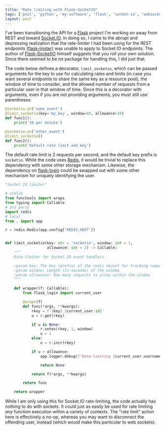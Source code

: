```yaml
---
title: "Rate limiting with Flask-SocketIO"
tags: ['post', 'python', 'my-software', 'flask', 'socket-io', 'websockets']
layout: post
---
```


I've been transitioning the API for a [Flask] project I'm working on away from
REST and toward [Socket.IO]. In doing so, I came to the abrupt and depressing
realization that the rate-limiter I had been using for the REST endpoints
([flask-limiter]) was unable to apply to Socket.IO endpoints. The author of
[Flask-SocketIO] himself suggests that you roll your own solution. Since there
seemed to be no package for handling this, I did just that.

The code below defines a decorator, `limit_socketio`, which can be passed
arguments for the key to use for calculating rates and limits (in case you
want several endpoints to share the same key as a resource pool), the window of
time to consider, and the allowed number of requests from a particular user
in that window of time. Since this is a decorator with arguments, even if you
are not providing arguments, you must still use parentheses:

```python
@socketio.on('some_event')
@limit_socketio(key='my_key', window=60, allowance=10)
def func1():
	print('10 per minute')

@socketio.on('other_event')
@limit_socketio()
def func2():
	print('Default rate limit and key')
```

The default rate limit is 2 requests per second, and the default key prefix
is `socketio`. While the code uses [Redis], it would be trivial to replace this
dependency with some other storage mechanism. Likewise, the dependency on
[flask-login] could be swapped out with some other mechanism for uniquely
identifying the user.

```python
"Socket.IO limiter"

# stdlib
from functools import wraps
from typing import Callable
# 3rd party
import redis
# local
from . import app

r = redis.Redis(app.config['REDIS_HOST'])


def limit_socketio(key: str = 'socketio', window: int = 1,
                   allowance: int = 2) -> Callable:
    """
    Rate-limiter for Socket.IO event handlers.

    :param key: The key (prefix) of the redis object for tracking request rate
    :param window: Length (in seconds) of the window
    :param allowance: How many requests to allow within the window
    """

    def wrapper(f: Callable):
        from flask_login import current_user

        @wraps(f)
        def func(*args, **kwargs):
            rkey = f'{key}.{current_user.id}'
            u = r.get(rkey)

            if u is None:
                r.setex(rkey, 1, window)
                u = 1
            else:
                u = r.incr(rkey)

            if u > allowance:
                app.logger.debug(f'Rate-limiting {current_user.username}')

                return None

            return f(*args, **kwargs)

        return func

    return wrapper
```

While I am only using this for Socket.IO rate-limiting, the code actually
has nothing to do with sockets. It could just as easily be used for rate
limiting _any_ function execution within a variety of contexts. The "rate
limit" action here is effectively a no-op, whereas you may want to disconnect
the offending user, instead (which _would_ make this particular to web
sockets).


[flask-limiter]: https://pypi.org/project/Flask-Limiter/
[flask-login]: https://pypi.org/project/Flask-Login/
[Flask-SocketIO]: https://pypi.org/project/Flask-SocketIO/
[Flask]: https://flask.palletsprojects.com
[Redis]: https://redis.io
[Socket.IO]: https://socket.io
